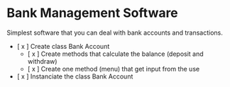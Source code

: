 # Bank Management Software
Simplest software that you can deal with bank accounts and transactions.

- [ x ] Create class Bank Account
  - [ x ] Create methods that calculate the balance (deposit and withdraw)
  - [ x ] Create one method (menu) that get input from the use
- [ x ] Instanciate the class Bank Account
